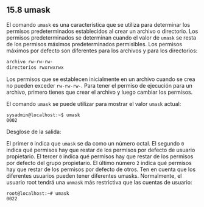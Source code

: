 ## 15.8 umask
El comando `umask` es una característica que se utiliza para determinar los permisos predeterminados establecidos al crear un archivo o directorio. Los permisos predeterminados se determinan cuando el valor de `umask` se resta de los permisos máximos predeterminados permisibles. Los permisos máximos por defecto son diferentes para los archivos y para los directorios:
```bash
archivo	rw-rw-rw-
directorios	rwxrwxrwx
```

Los permisos que se establecen inicialmente en un archivo cuando se crea no pueden exceder `rw-rw-rw-`. Para tener el permiso de ejecución para un archivo, primero tienes que crear el archivo y luego cambiar los permisos.

El comando `umask` se puede utilizar para mostrar el valor `umask` actual:

```shell-session
sysadmin@localhost:~$ umask
0002
```
Desglose de la salida:

El primer `0` indica que `umask` se da como un número octal.
El segundo `0` indica qué permisos hay que restar de los permisos por defecto de usuario propietario.
El tercer `0` indica qué permisos hay que restar de los permisos por defecto del grupo propietario.
El último número `2` indica qué permisos hay que restar de los permisos por defecto de otros.
Ten en cuenta que los diferentes usuarios pueden tener diferentes umasks. Normalmente, el usuario root tendrá una `unmask` más restrictiva que las cuentas de usuario:

 ```shell-session
root@localhost:~# umask
0022
```